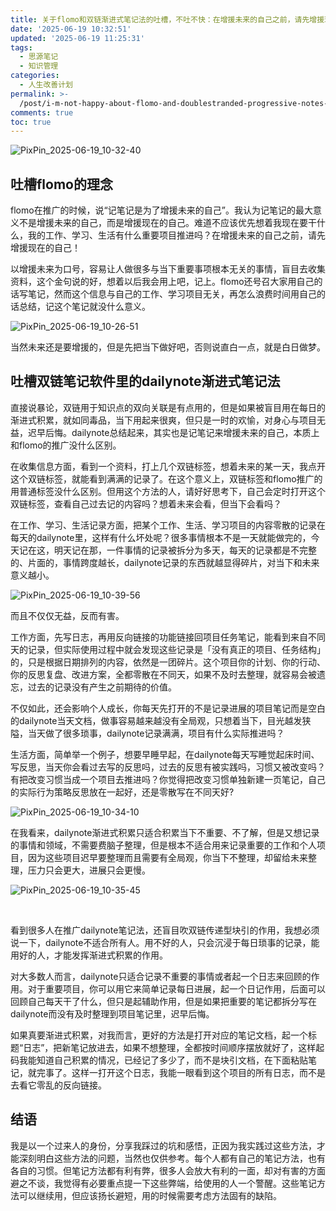 ```yaml
---
title: 关于flomo和双链渐进式笔记法的吐槽，不吐不快：在增援未来的自己之前，请先增援现在的自己！
date: '2025-06-19 10:32:51'
updated: '2025-06-19 11:25:31'
tags:
  - 思源笔记
  - 知识管理
categories:
  - 人生改善计划
permalink: >-
  /post/i-m-not-happy-about-flomo-and-doublestranded-progressive-notes-before-reinforcing-my-future-self-please-reinforcing-my-current-self-first-z78fcm.html
comments: true
toc: true
---
```




![PixPin_2025-06-19_10-32-40](https://fastly.jsdelivr.net/gh/Achuan-2/PicBed@pic/assets/PixPin_2025-06-19_10-32-40-20250619103253-y6yxp05.png)

## 吐槽flomo的理念

flomo在推广的时候，说“记笔记是为了增援未来的自己”。我认为记笔记的最大意义不是增援未来的自己，而是增援现在的自己。难道不应该优先想着我现在要干什么，我的工作、学习、生活有什么重要项目推进吗？在增援未来的自己之前，请先增援现在的自己！

以增援未来为口号，容易让人做很多与当下重要事项根本无关的事情，盲目去收集资料，这个金句说的好，想着以后我会用上吧，记上。flomo还号召大家用自己的话写笔记，然而这个信息与自己的工作、学习项目无关，再怎么浪费时间用自己的话总结，记这个笔记就没什么意义。

![PixPin_2025-06-19_10-26-51](https://fastly.jsdelivr.net/gh/Achuan-2/PicBed@pic/assets/PixPin_2025-06-19_10-26-51-20250619102658-s20ayg5.png)

当然未来还是要增援的，但是先把当下做好吧，否则说直白一点，就是白日做梦。

## 吐槽双链笔记软件里的dailynote渐进式笔记法

直接说暴论，双链用于知识点的双向关联是有点用的，但是如果被盲目用在每日的渐进式积累，就如同毒品，当下用起来很爽，但只是一时的欢愉，对身心与项目无益，迟早后悔。dailynote总结起来，其实也是记笔记来增援未来的自己，本质上和flomo的推广没什么区别。

在收集信息方面，看到一个资料，打上几个双链标签，想着未来的某一天，我点开这个双链标签，就能看到满满的记录了。在这个意义上，双链标签和flomo推广的用普通标签没什么区别。但用这个方法的人，请好好思考下，自己会定时打开这个双链标签，查看自己过去记的内容吗？想着未来会看，但当下会看吗？​​

在工作、学习、生活记录方面，把某个工作、生活、学习项目的内容零散的记录在每天的dailynote里，这样有什么坏处呢？很多事情根本不是一天就能做完的，今天记在这，明天记在那，一件事情的记录被拆分为多天，每天的记录都是不完整的、片面的，事情跨度越长，dailynote记录的东西就越显得碎片，对当下和未来意义越小。

![PixPin_2025-06-19_10-39-56](https://fastly.jsdelivr.net/gh/Achuan-2/PicBed@pic/assets/PixPin_2025-06-19_10-39-56-20250619104002-iaaz9aa.png)​

而且不仅仅无益，反而有害。

工作方面，先写日志，再用反向链接的功能链接回项目任务笔记，能看到来自不同天的记录，但实际使用过程中就会发现这些记录是「没有真正的项目、任务结构」的，只是根据日期排列的内容，依然是一团碎片。这个项目你的计划、你的行动、你的反思复盘、改进方案，全都零散在不同天，如果不及时去整理，就容易会被遗忘，过去的记录没有产生之前期待的价值。

不仅如此，还会影响个人成长，你每天先打开的不是记录进展的项目笔记而是空白的dailynote当天文档，做事容易越来越没有全局观，只想着当下，目光越发狭隘，当天做了很多琐事，dailynote记录满满，项目有什么实际推进吗？

生活方面，简单举一个例子，想要早睡早起，在dailynote每天写睡觉起床时间、写反思，当天你会看过去写的反思吗，过去的反思有被实践吗，习惯又被改变吗？有把改变习惯当成一个项目去推进吗？你觉得把改变习惯单独新建一页笔记，自己的实际行为策略反思放在一起好，还是零散写在不同天好?

![PixPin_2025-06-19_10-34-10](https://fastly.jsdelivr.net/gh/Achuan-2/PicBed@pic/assets/PixPin_2025-06-19_10-34-10-20250619103434-n4n1hda.png)

在我看来，dailynote渐进式积累只适合积累当下不重要、不了解，但是又想记录的事情和领域，不需要费脑子整理，但是根本不适合用来记录重要的工作和个人项目，因为这些项目迟早要整理而且需要有全局观，你当下不整理，却留给未来整理，压力只会更大，进展只会更慢。

![PixPin_2025-06-19_10-35-45](https://fastly.jsdelivr.net/gh/Achuan-2/PicBed@pic/assets/PixPin_2025-06-19_10-35-45-20250619103550-h7tdnyw.png)​

‍

看到很多人在推广dailynote笔记法，还盲目吹双链传递型块引的作用，我想必须说一下，dailynote不适合所有人。用不好的人，只会沉浸于每日琐事的记录，能用好的人，才能发挥渐进式积累的作用。

对大多数人而言，dailynote只适合记录不重要的事情或者起一个日志来回顾的作用。对于重要项目，你可以用它来简单记录每日进展，起一个日记作用，后面可以回顾自己每天干了什么，但只是起辅助作用，但是如果把重要的笔记都拆分写在dailynote而没有及时整理到项目笔记里，迟早后悔。

如果真要渐进式积累，对我而言，更好的方法是打开对应的笔记文档，起一个标题“日志”，把新笔记放进去，如果不想整理，全都按时间顺序摆放就好了，这样起码我能知道自己积累的情况，已经记了多少了，而不是块引文档，在下面粘贴笔记，就完事了。这样一打开这个日志，我能一眼看到这个项目的所有日志，而不是去看它零乱的反向链接。

## 结语

我是以一个过来人的身份，分享我踩过的坑和感悟，正因为我实践过这些方法，才能深刻明白这些方法的问题，当然也仅供参考。每个人都有自己的笔记方法，也有各自的习惯。但笔记方法都有利有弊，很多人会放大有利的一面，却对有害的方面避之不谈，我觉得有必要重点提一下这些弊端，给使用的人一个警醒。这些笔记方法可以继续用，但应该扬长避短，用的时候需要考虑方法固有的缺陷。
